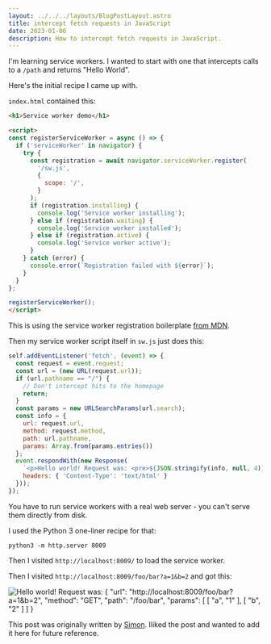 ```yaml
---
layout: ../../../layouts/BlogPostLayout.astro
title: intercept fetch requests in JavaScript
date: 2023-01-06
description: How to intercept fetch requests in JavaScript.
---
```




I'm learning service workers. I wanted to start with one that intercepts calls to a `/path` and returns "Hello World".

Here's the initial recipe I came up with.

`index.html` contained this:

```html
<h1>Service worker demo</h1>

<script>
const registerServiceWorker = async () => {
  if ('serviceWorker' in navigator) {
    try {
      const registration = await navigator.serviceWorker.register(
        '/sw.js',
        {
          scope: '/',
        }
      );
      if (registration.installing) {
        console.log('Service worker installing');
      } else if (registration.waiting) {
        console.log('Service worker installed');
      } else if (registration.active) {
        console.log('Service worker active');
      }
    } catch (error) {
      console.error(`Registration failed with ${error}`);
    }
  }
};

registerServiceWorker();
</script>
```
This is using the service worker registration boilerplate [from MDN](https://developer.mozilla.org/en-US/docs/Web/API/Service_Worker_API/Using_Service_Workers#registering_your_worker).

Then my service worker script itself in `sw.js` just does this:

```javascript
self.addEventListener('fetch', (event) => {
  const request = event.request;
  const url = (new URL(request.url));
  if (url.pathname == "/") {
    // Don't intercept hits to the homepage
    return;
  }
  const params = new URLSearchParams(url.search);
  const info = {
    url: request.url,
    method: request.method,
    path: url.pathname,
    params: Array.from(params.entries())
  };
  event.respondWith(new Response(
    `<p>Hello world! Request was: <pre>${JSON.stringify(info, null, 4)}</p>`, {
    headers: { 'Content-Type': 'text/html' }
  }));
});
```
You have to run service workers with a real web server - you can't serve them directly from disk.

I used the Python 3 one-liner recipe for that:

    python3 -m http.server 8009

Then I visited `http://localhost:8009/` to load the service worker.

Then I visited `http://localhost:8009/foo/bar?a=1&b=2` and got this:

<img alt="Hello world! Request was: {
    &quot;url&quot;: &quot;http://localhost:8009/foo/bar?a=1&b=2&quot;,
    &quot;method&quot;: &quot;GET&quot;,
    &quot;path&quot;: &quot;/foo/bar&quot;,
    &quot;params&quot;: [
        [
            &quot;a&quot;,
            &quot;1&quot;
        ],
        [
            &quot;b&quot;,
            &quot;2&quot;
        ]
    ]
}" src="https://user-images.githubusercontent.com/9599/166125219-7820133e-4c9f-4ea2-898b-87b126f07115.png">

This post was originally written by [Simon](https://github.com/simonw). Iliked the post and wanted to add it here for future reference.